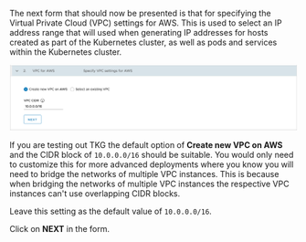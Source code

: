 The next form that should now be presented is that for specifying the Virtual Private Cloud (VPC) settings for AWS. This is used to select an IP address range that will used when generating IP addresses for hosts created as part of the Kubernetes cluster, as well as pods and services within the Kubernetes cluster.

![](images/vpc-settings-for-aws-form.png)

If you are testing out TKG the default option of **Create new VPC on AWS** and the CIDR block of ``10.0.0.0/16`` should be suitable. You would only need to customize this for more advanced deployments where you know you will need to bridge the networks of multiple VPC instances. This is because when bridging the networks of multiple VPC instances the respective VPC instances can't use overlapping CIDR blocks.

Leave this setting as the default value of ``10.0.0.0/16``.

Click on **NEXT** in the form.
